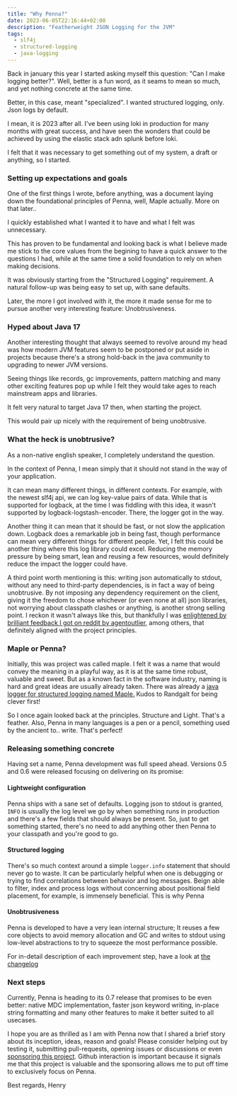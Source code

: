 ```yaml
---
title: "Why Penna?"
date: 2023-06-05T22:16:44+02:00
description: "Featherweight JSON Logging for the JVM"
tags:
  - slf4j
  - structured-logging
  - java-logging
---
```


Back in january this year I started asking myself this question: "Can I make logging better?".
Well, better is a fun word, as it seams to mean so much, and yet nothing concrete at the same time.

Better, in this case, meant "specialized". I wanted structured logging, only. Json logs by default.

I mean, it is 2023 after all. I've been using loki in production for many months with great success, and have seen
the wonders that could be achieved by using the elastic stack adn splunk before loki.

I felt that it was necessary to get something out of my system, a draft or anything, so I started.

### Setting up expectations and goals

One of the first things I wrote, before anything, was a document laying down the foundational principles of Penna, well, Maple actually. More on that later..

I quickly established what I wanted it to have and what I felt was unnecessary.

This has proven to be fundamental and looking back is what I believe made me stick to the core values from the begining to have a quick answer to the questions I had, while at the same time a solid foundation to rely on when making decisions.

It was obviously starting from the "Structured Logging" requirement. A natural follow-up was being easy to set up, with sane defaults.

Later, the more I got involved with it, the more it made sense for me to pursue another very interesting feature: Unobtrusiveness.

### Hyped about Java 17

Another interesting thought that always seemed to revolve around my head was how modern JVM features seem to be postponed or put aside in projects because there's a strong hold-back in the java community to upgrading to newer JVM versions.

Seeing things like records, gc improvements, pattern matching and many other exciting features pop up while I felt they would take ages to reach mainstream apps and libraries.

It felt very natural to target Java 17 then, when starting the project.

This would pair up nicely with the requirement of being unobtrusive.

### What the heck is unobtrusive?

As a non-native english speaker, I completely understand the question.

In the context of Penna, I mean simply that it should not stand in the way of your application.

It can mean many different things, in different contexts. For example, with the newest slf4j api, we can log key-value pairs of data. While that is supported for logback, at the time I was fiddling with this idea, it wasn't supported by logback-logstash-encoder. There, the logger got in the way.

Another thing it can mean that it should be fast, or not slow the application down. Logback does a remarkable job in being fast, though performance can mean very different things for different people. Yet, I felt this could be another thing where this log library could excel. Reducing the memory pressure by being smart, lean and reusing a few resources, would definitely reduce the impact the logger could have.

A third point worth mentioning is this: writing json automatically to stdout, without any need to third-party dependencies, is in fact a way of being unobtrusive. By not imposing any dependency requirement on the client, giving it the freedom to chose whichever (or even none at all) json libraries, not worrying about classpath clashes or anything, is another strong selling point. I reckon it wasn't always like this, but thankfully I was [enlightened by brilliant feedback I got on reddit by agentoutlier](https://www.reddit.com/r/java/comments/11nqjqx/comment/jbstyky/?utm_source=share&utm_medium=web2x&context=3), among others, that definitely aligned with the project principles.

### Maple or Penna?

Initially, this was project was called maple. I felt it was a name that would convey the meaning in a playful way, as it is at the same time robust, valuable and sweet. But as a known fact in the software industry, naming is hard and great ideas are usually already taken. There was already a [java logger for structured logging named Maple.](https://github.com/Randgalt/maple)
Kudos to Randgalt for being clever first!

So I once again looked back at the principles. Structure and Light. That's a feather. Also, Penna in many languages is a pen or a pencil, something used by the ancient to.. write. That's perfect!

### Releasing something concrete

Having set a name, Penna development was full speed ahead. Versions 0.5 and 0.6 were released focusing on delivering on its promise:

#### Lightweight configuration

Penna ships with a sane set of defaults. Logging json to stdout is granted, `INFO` is usually the log level we go by when something runs in production and there's a few fields that should always be present. So, just to get something started, there's no need to add anything other then Penna to your classpath and you're good to go.

#### Structured logging

There's so much context around a simple `logger.info` statement that should never go to waste. It can be particularly helpful when one is debugging or trying to find correlations between behavior and log messages. Beign able to filter, index and process logs without concerning about positional field placement, for example, is immensely beneficial.
This is why Penna

#### Unobtrusiveness

Penna is developed to have a very lean internal structure; It reuses a few core objects to avoid memory allocation and GC and writes to stdout using low-level abstractions to try to squeeze the most performance possible.

For in-detail description of each improvement step, have a look at [the changelog](https://hkupty.github.io/penna/changelog/)

### Next steps

Currently, Penna is heading to its 0.7 release that promises to be even better: native MDC implementation, faster json keyword writing, in-place string formatting and many other features to make it better suited to all usecases.

I hope you are as thrilled as I am with Penna now that I shared a brief story about its inception, ideas, reason and goals!
Please consider helping out by testing it, submitting pull-requests, opening issues or discussions or even [sponsoring this project](https://github.com/sponsors/hkupty).
Github interaction is important because it signals me that this project is valuable and the sponsoring allows me to put off time to exclusively focus on Penna.

Best regards,
Henry
